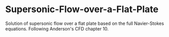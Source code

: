 # Supersonic-Flow-over-a-Flat-Plate
Solution of supersonic flow over a flat plate based on the full Navier-Stokes equations. Following Anderson's CFD chapter 10.

